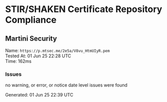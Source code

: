 # STIR/SHAKEN Certificate Repository Compliance

## Martini Security

Name: `https://p.mtsec.me/2e5a/V8vu_HtmUIyR.pem`\
Tested At: 01 Jun 25 22:28 UTC\
Time: 162ms

### Issues

no warning, or error, or notice date level issues were found

Generated: 01 Jun 25 22:39 UTC